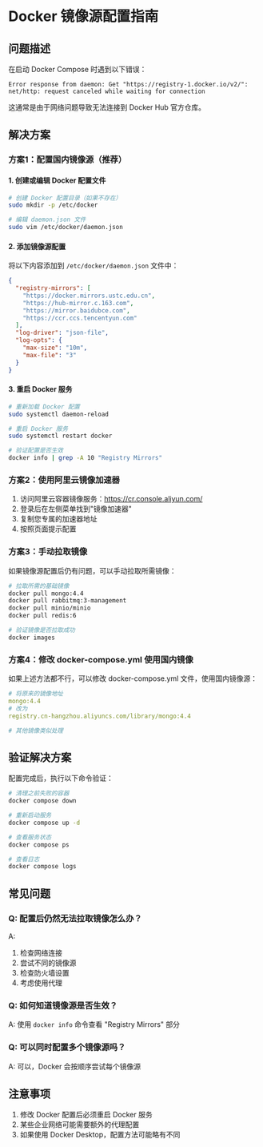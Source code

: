 # Docker 镜像源配置指南

## 问题描述
在启动 Docker Compose 时遇到以下错误：
```
Error response from daemon: Get "https://registry-1.docker.io/v2/": net/http: request canceled while waiting for connection
```

这通常是由于网络问题导致无法连接到 Docker Hub 官方仓库。

## 解决方案

### 方案1：配置国内镜像源（推荐）

#### 1. 创建或编辑 Docker 配置文件

```bash
# 创建 Docker 配置目录（如果不存在）
sudo mkdir -p /etc/docker

# 编辑 daemon.json 文件
sudo vim /etc/docker/daemon.json
```

#### 2. 添加镜像源配置

将以下内容添加到 `/etc/docker/daemon.json` 文件中：

```json
{
  "registry-mirrors": [
    "https://docker.mirrors.ustc.edu.cn",
    "https://hub-mirror.c.163.com",
    "https://mirror.baidubce.com",
    "https://ccr.ccs.tencentyun.com"
  ],
  "log-driver": "json-file",
  "log-opts": {
    "max-size": "10m",
    "max-file": "3"
  }
}
```

#### 3. 重启 Docker 服务

```bash
# 重新加载 Docker 配置
sudo systemctl daemon-reload

# 重启 Docker 服务
sudo systemctl restart docker

# 验证配置是否生效
docker info | grep -A 10 "Registry Mirrors"
```

### 方案2：使用阿里云镜像加速器

1. 访问阿里云容器镜像服务：https://cr.console.aliyun.com/
2. 登录后在左侧菜单找到"镜像加速器"
3. 复制您专属的加速器地址
4. 按照页面提示配置

### 方案3：手动拉取镜像

如果镜像源配置后仍有问题，可以手动拉取所需镜像：

```bash
# 拉取所需的基础镜像
docker pull mongo:4.4
docker pull rabbitmq:3-management
docker pull minio/minio
docker pull redis:6

# 验证镜像是否拉取成功
docker images
```

### 方案4：修改 docker-compose.yml 使用国内镜像

如果上述方法都不行，可以修改 docker-compose.yml 文件，使用国内镜像源：

```yaml
# 将原来的镜像地址
mongo:4.4
# 改为
registry.cn-hangzhou.aliyuncs.com/library/mongo:4.4

# 其他镜像类似处理
```

## 验证解决方案

配置完成后，执行以下命令验证：

```bash
# 清理之前失败的容器
docker compose down

# 重新启动服务
docker compose up -d

# 查看服务状态
docker compose ps

# 查看日志
docker compose logs
```

## 常见问题

### Q: 配置后仍然无法拉取镜像怎么办？
A: 
1. 检查网络连接
2. 尝试不同的镜像源
3. 检查防火墙设置
4. 考虑使用代理

### Q: 如何知道镜像源是否生效？
A: 使用 `docker info` 命令查看 "Registry Mirrors" 部分

### Q: 可以同时配置多个镜像源吗？
A: 可以，Docker 会按顺序尝试每个镜像源

## 注意事项

1. 修改 Docker 配置后必须重启 Docker 服务
2. 某些企业网络可能需要额外的代理配置
3. 如果使用 Docker Desktop，配置方法可能略有不同 